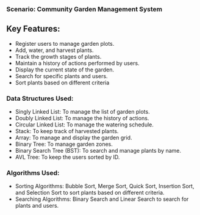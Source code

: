 ### Scenario: Community Garden Management System 

## Key Features: 

- Register users to manage garden plots.
- Add, water, and harvest plants.
- Track the growth stages of plants.
- Maintain a history of actions performed by users.
- Display the current state of the garden.
- Search for specific plants and users.
- Sort plants based on different criteria

### Data Structures Used: 

- Singly Linked List: To manage the list of garden plots.
- Doubly Linked List: To manage the history of actions.
- Circular Linked List: To manage the watering schedule.
- Stack: To keep track of harvested plants.
- Array: To manage and display the garden grid.
- Binary Tree: To manage garden zones.
- Binary Search Tree (BST): To search and manage plants by name.
- AVL Tree: To keep the users sorted by ID.

### Algorithms Used: 

- Sorting Algorithms: Bubble Sort, Merge Sort, Quick Sort, Insertion Sort, and Selection Sort to sort plants based on different criteria.
- Searching Algorithms: Binary Search and Linear Search to search for plants and users.
